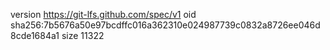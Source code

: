 version https://git-lfs.github.com/spec/v1
oid sha256:7b5676a50e97bcdffc016a362310e024987739c0832a8726ee046d8cde1684a1
size 11322
